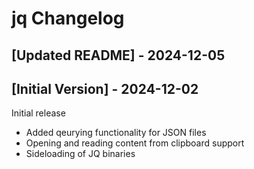 # jq Changelog

## [Updated README] - 2024-12-05

## [Initial Version] - 2024-12-02

Initial release

- Added qeurying functionality for JSON files
- Opening and reading content from clipboard support
- Sideloading of JQ binaries
